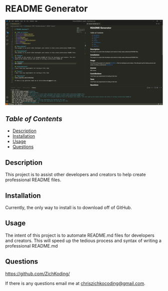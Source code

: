 
# **README Generator**

[![readmegen](utils/imgs/readme.png)](https://github.com/ZichKoding)

## _Table of Contents_
* [Description](#description)
* [Installation](#installation)
* [Usage](#usage)
* [Questions](#questions)

## **Description**
This project is to assist other developers and creators to help create professional README files.

## **Installation**
Currently, the only way to install is to download off of GitHub.

## **Usage**
The intent of this project is to automate README.md files for developers and creators. This will speed up the tedious process and syntax of writing a professional README.md

## **Questions**
https://github.com/ZichKoding/

If there is any questions email me at chriszichkocoding@gmail.com.